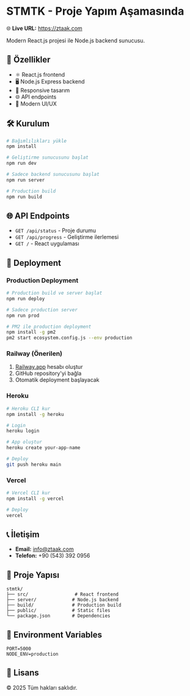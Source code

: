 # STMTK - Proje Yapım Aşamasında

🌐 **Live URL:** https://ztaak.com

Modern React.js projesi ile Node.js backend sunucusu.

## 🚀 Özellikler

- ⚛️ React.js frontend
- 🖥️ Node.js Express backend
- 📱 Responsive tasarım
- 🌐 API endpoints
- 🎨 Modern UI/UX

## 🛠️ Kurulum

```bash
# Bağımlılıkları yükle
npm install

# Geliştirme sunucusunu başlat
npm run dev

# Sadece backend sunucusunu başlat
npm run server

# Production build
npm run build
```

## 🌐 API Endpoints

- `GET /api/status` - Proje durumu
- `GET /api/progress` - Geliştirme ilerlemesi
- `GET /` - React uygulaması

## 🚀 Deployment

### Production Deployment

```bash
# Production build ve server başlat
npm run deploy

# Sadece production server
npm run prod

# PM2 ile production deployment
npm install -g pm2
pm2 start ecosystem.config.js --env production
```

### Railway (Önerilen)

1. [Railway.app](https://railway.app) hesabı oluştur
2. GitHub repository'yi bağla
3. Otomatik deployment başlayacak

### Heroku

```bash
# Heroku CLI kur
npm install -g heroku

# Login
heroku login

# App oluştur
heroku create your-app-name

# Deploy
git push heroku main
```

### Vercel

```bash
# Vercel CLI kur
npm install -g vercel

# Deploy
vercel
```

## 📞 İletişim

- **Email:** info@ztaak.com
- **Telefon:** +90 (543) 392 0956

## 📁 Proje Yapısı

```
stmtk/
├── src/                 # React frontend
├── server/             # Node.js backend
├── build/              # Production build
├── public/             # Static files
└── package.json        # Dependencies
```

## 🔧 Environment Variables

```env
PORT=5000
NODE_ENV=production
```

## 📝 Lisans

© 2025 Tüm hakları saklıdır.
